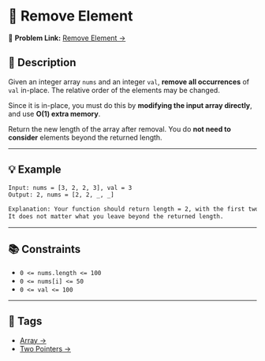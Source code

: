 # 🧹 Remove Element

🔗 **Problem Link:** [Remove Element →](https://leetcode.com/problems/remove-element/description/)

## 📝 Description

Given an integer array `nums` and an integer `val`, **remove all occurrences** of `val` in-place. The relative order of the elements may be changed.

Since it is in-place, you must do this by **modifying the input array directly**, and use **O(1) extra memory**.

Return the new length of the array after removal. You do **not need to consider** elements beyond the returned length.

---

## 💡 Example

```txt
Input: nums = [3, 2, 2, 3], val = 3
Output: 2, nums = [2, 2, _, _]

Explanation: Your function should return length = 2, with the first two elements of nums being 2.
It does not matter what you leave beyond the returned length.
```

---

## 📚 Constraints

- `0 <= nums.length <= 100`
- `0 <= nums[i] <= 50`
- `0 <= val <= 100`

---

## 📌 Tags

- [Array →](https://leetcode.com/problem-list/array/)
- [Two Pointers →](https://leetcode.com/tag/two-pointers/)
